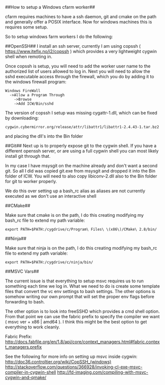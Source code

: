 ##How to setup a Windows cfarm worker##

cfarm requires machines to have a ssh daemon, git and cmake on the path and generally
offer a POSIX interface. Now for windows machines this is requires some setup.

So to setup windows farm workers I do the following:

##OpenSSH##
I install an ssh server, currently I am using copssh ( https://www.itefix.no/i2/copssh )
which provides a very lightweight cygwin shell when remoting in.

Once copssh is setup, you will need to add the worker user name to the
authorized list of users allowed to log in. Next you will need to allow
the sshd executable access through the firewall, which you do by adding
it to the windows firewall program:
```
Windows FireWall
  ->Allow a Program Through
    ->Browse
    ->Add ICW/Bin/sshd
```

The version of copssh I setup was missing cygattr-1.dll, which can
be fixed by downloading:
```
cygwin.cybermirror.org/release/attr/libattr1/libattr1-2.4.43-1.tar.bz2
```
and placing the dll's into the Bin folder


##Git##
Next up is to properly expose git to the cygwin shell. If you have a different
openssh server, or are using a full cygwin shell you can most likely install
git through that.

In my case I have msysgit on the machine already and don't want a second
git. So all I did was copied git.exe from msysgit and dropped it into the
Bin folder of ICW. You will need to also copy libiconv-2.dll also to the Bin
folder for git to worker properly.

We do this over setting up a bash_rc alias as aliases are not currently executed
as we don't use an interactive shell

##CMake##

Make sure that cmake is on the path, I do this creating modifying my
bash_rc file to extend my path variable:
```
export PATH=$PATH:/cygdrive/c/Program\ Files\ \(x86\)/CMake\ 2.8/bin/
```

##Ninja##

Make sure that ninja is on the path, I do this creating modifying my
bash_rc file to extend my path variable:
```
export PATH=$PATH:/cygdrive/c/ninja/bin/
```

##MSVC Vars##

The current issue is that everything to setup msvc requires us to run
something each time we log in. What we need to do is create some template
files that convert the vc env settings to bash settings. The other
options is somehow writing our own prompt that will set the proper 
env flags before forwarding to bash.

The other option is to look into freeSSHD which provides a
cmd shell option. From that point we can use the fabric prefix to specify the
compiler we want ( msvc ver + x86 | amd64 ). I think this might be the best
option to get everything to work cleanly.

Fabric Prefix:
http://docs.fabfile.org/en/1.8/api/core/context_managers.html#fabric.context_managers.prefix

See the following for more info on setting up msvc inside cygwin:
http://doc36.controltier.org/wiki/CopSSH_(windows)
http://stackoverflow.com/questions/366928/invoking-cl-exe-msvc-compiler-in-cygwin-shell
http://fd-imaging.com/compiling-with-msvc-cygwin-and-qmake/
